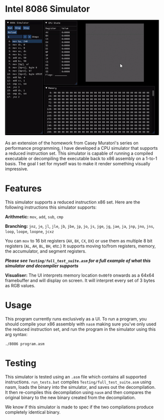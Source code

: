 # Intel 8086 Simulator

![](https://github.com/tffdev/Intel-8086-Simulator/blob/master/Assets/simulator.gif?raw=true)

As an extension of the homework from Casey Muratori's series on performance programming, I have developed a CPU simulator that supports a reduced instruction set.
This simulator is capable of running a compiled executable or decompiling the executable back to x86 assembly on a 1-to-1 basis.
The goal I set for myself was to make it render something visually impressive.

# Features
This simulator supports a reduced instruction x86 set. Here are the following instructions this simulator supports:

**Arithmetic:** `mov`, `add`, `sub`, `cmp`

**Branching:** `jnz`, `je`, `jl`, `jle`, `jb`, `jbe`, `jp`, `jo`, `js`, `jge`, `jg`, `jae`, `ja`, `jnp`, `jno`, `jns`, `loop`, `loope`, `loopne`, `jcxz`

You can `mov` to 16 bit registers (`AX`, `BX`, `CX`, `DX`) or use them as multiple 8 bit registers (`AL`, `AH`, `BL`, `BH`, etc.) 
It supports moving to/from registers, memory, the accumulator, and segment registers.

***Please see `Testing/full_test_suite.asm` for a full example of what this simulator and decompiler supports***

**Visualiser:** The UI interprets memory location `0x00f0` onwards as a 64x64 framebuffer and will display on screen.
It will interpret every set of 3 bytes as RGB values.

# Usage
This program currently runs exclusively as a UI. To run a program, you should compile your x86 assembly with `nasm` making
sure you've only used the reduced instruction set, and run the program in the simulator using this arg syntax:

```
./8086 program.asm
```

# Testing
This simulator is tested using an `.asm` file which contains all supported instructions. 
`run_tests.bat` compiles `Testing/full_test_suite.asm` using nasm, loads the binary into the simulator, and saves out the decompilation.
It then re-compiles this decompilation using `nasm` and then compares the original binary to the new binary created from the decompilation.

We know if this simulator is made to spec if the two compilations produce completely identical binary.
